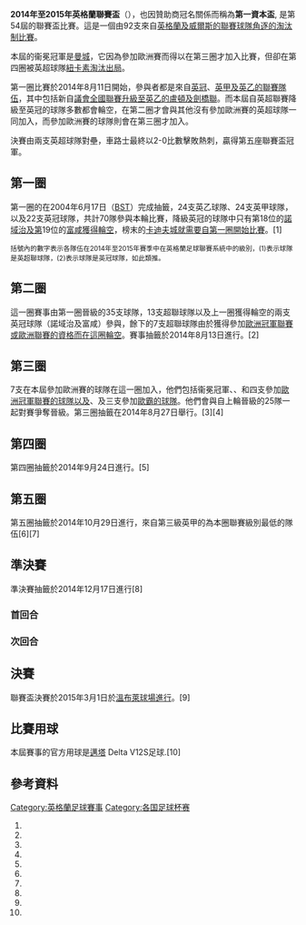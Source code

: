 **2014年至2015年英格蘭聯賽盃**（），也因贊助商冠名關係而稱為**第一資本盃**,
是第54屆的聯賽盃比賽。這是一個由92支來自[英格蘭及](https://zh.wikipedia.org/wiki/英格蘭 "wikilink")[威爾斯的聯賽球隊角逐的淘汰制比賽](https://zh.wikipedia.org/wiki/威爾斯 "wikilink")。

本屆的衞冕冠軍是[曼城](../Page/曼彻斯特城足球俱乐部.md "wikilink")，它因為參加歐洲賽而得以在第三圈才加入比賽，但卻在第四圈被英超球隊[紐卡素淘汰出局](../Page/纽卡斯尔联足球俱乐部.md "wikilink")。

第一圈比賽於2014年8月11日開始，參與者都是來自[英冠](../Page/英格蘭足球冠軍聯賽.md "wikilink")、[英甲及](../Page/英格蘭足球甲級聯賽.md "wikilink")[英乙的聯賽隊伍](../Page/英格蘭足球乙級聯賽.md "wikilink")，其中包括新自[議會全國聯賽升級至英乙的](https://zh.wikipedia.org/wiki/英格蘭足球議會全國聯賽 "wikilink")[盧頓及](../Page/卢顿足球俱乐部.md "wikilink")[劍橋聯](../Page/剑桥联足球俱乐部.md "wikilink")。而本屆自英超聯賽降級至英冠的球隊多數都會輪空，在第二圈才會與其他沒有參加歐洲賽的英超球隊一同加入，而參加歐洲賽的球隊則會在第三圈才加入。

決賽由兩支英超球隊對壘，車路士最終以2-0比數擊敗熱刺，贏得第五座聯賽盃冠軍。

## 第一圈

第一圈的在2004年6月17日（[BST](https://zh.wikipedia.org/wiki/英國夏令時間 "wikilink")）完成抽籤，24支英乙球隊、24支英甲球隊，以及22支英冠球隊，共計70隊參與本輪比賽，降級英冠的球隊中只有第18位的[諾域治及第](https://zh.wikipedia.org/wiki/诺维奇城足球俱乐部 "wikilink")19位的[富咸獲得輪空](../Page/富勒姆足球俱乐部.md "wikilink")，榜末的[卡迪夫城就需要自第一圈開始比賽](../Page/卡迪夫城足球俱乐部.md "wikilink")。\[1\]

<small>括號內的數字表示各隊伍在2014年至2015年賽季中在英格蘭足球聯賽系統中的級別，(1)表示球隊是英超聯球隊，(2)表示球隊是英冠球隊，如此類推。</small>

## 第二圈

這一圈賽事由第一圈晉級的35支球隊，13支超聯球隊以及上一圈獲得輪空的兩支英冠球隊（諾域治及富咸）參與，餘下的7支超聯球隊由於獲得參加[歐洲冠軍聯賽或](https://zh.wikipedia.org/wiki/歐洲冠軍聯賽 "wikilink")[歐洲聯賽的資格而在這圈輪空](https://zh.wikipedia.org/wiki/歐洲聯賽 "wikilink")。賽事抽籤於2014年8月13日進行。\[2\]

## 第三圈

7支在本屆參加歐洲賽的球隊在這一圈加入，他們包括衞冕冠軍、、和四支參加[歐洲冠軍聯賽的球隊以及](https://zh.wikipedia.org/wiki/歐洲冠軍聯賽 "wikilink")、及三支參加[歐霸的球隊](https://zh.wikipedia.org/wiki/歐霸 "wikilink")。他們會與自上輪晉級的25隊一起對賽爭奪晉級。第三圈抽籤在2014年8月27日舉行。\[3\]\[4\]

## 第四圈

第四圈抽籤於2014年9月24日進行。\[5\]

## 第五圈

第五圈抽籤於2014年10月29日進行，來自第三級英甲的為本圈聯賽級別最低的隊伍\[6\]\[7\]

## 準決賽

準決賽抽籤於2014年12月17日進行\[8\]

### 首回合

### 次回合

## 決賽

聯賽盃決賽於2015年3月1日於[溫布萊球場進行](https://zh.wikipedia.org/wiki/溫布萊球場 "wikilink")。\[9\]

## 比賽用球

本屆賽事的官方用球是[邁塔](https://zh.wikipedia.org/wiki/邁塔 "wikilink") Delta
V12S足球.\[10\]

## 參考資料

[Category:英格蘭足球賽事](https://zh.wikipedia.org/wiki/Category:英格蘭足球賽事 "wikilink")
[Category:各国足球杯赛](https://zh.wikipedia.org/wiki/Category:各国足球杯赛 "wikilink")

1.

2.

3.

4.

5.
6.

7.
8.
9.
10.
